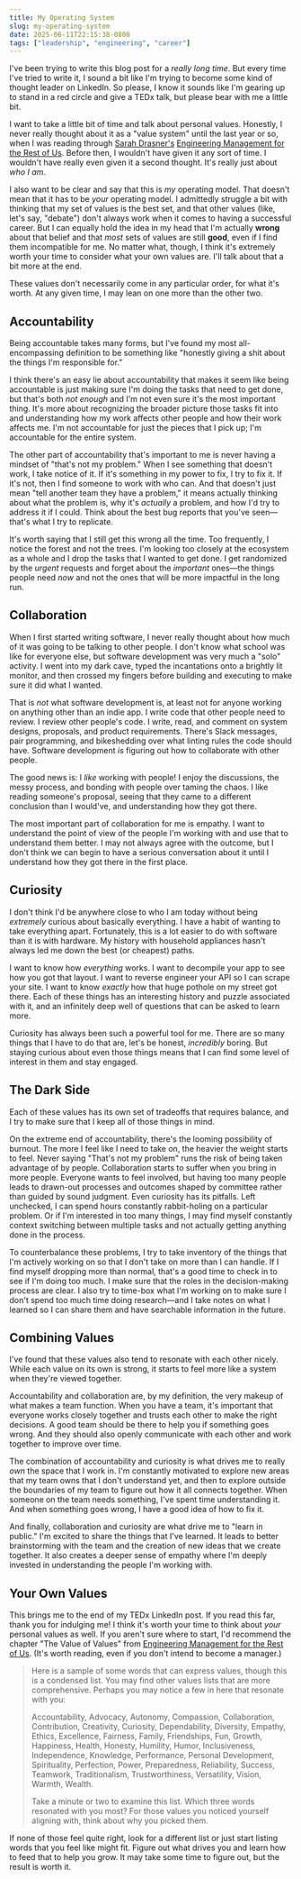 ```yaml
---
title: My Operating System
slug: my-operating-system
date: 2025-06-11T22:15:38-0800
tags: ["leadership", "engineering", "career"]
---
```

I've been trying to write this blog post for a *really long time*. But every time I've tried to write it, I sound a bit like I'm trying to become some kind of thought leader on LinkedIn. So please, I know it sounds like I'm gearing up to stand in a red circle and give a TEDx talk, but please bear with me a little bit.

I want to take a little bit of time and talk about personal values. Honestly, I never really thought about it as a "value system" until the last year or so, when I was reading through [Sarah Drasner's](https://sarah.dev/) [Engineering Management for the Rest of Us](https://www.engmanagement.dev/). Before then, I wouldn't have given it any sort of time. I wouldn't have really even given it a second thought. It's really just about *who I am*.

<!-- more -->

I also want to be clear and say that this is *my* operating model. That doesn't mean that it has to be *your* operating model. I admittedly struggle a bit with thinking that my set of values is the best set, and that other values (like, let's say, "debate") don't always work when it comes to having a successful career. But I can equally hold the idea in my head that I'm actually **wrong** about that belief and that *most* sets of values are still **good**, even if I find them incompatible for me. No matter what, though, I think it's extremely worth your time to consider what your own values are. I'll talk about that a bit more at the end.

These values don't necessarily come in any particular order, for what it's worth. At any given time, I may lean on one more than the other two.

## Accountability

Being accountable takes many forms, but I've found my most all-encompassing definition to be something like "honestly giving a shit about the things I'm responsible for."

I think there's an easy lie about accountability that makes it seem like being accountable is just making sure I'm doing the tasks that need to get done, but that's both *not enough* and I'm not even sure it's the most important thing. It's more about recognizing the broader picture those tasks fit into and understanding how my work affects other people and how their work affects me. I'm not accountable for just the pieces that I pick up; I'm accountable for the entire system.

The other part of accountability that's important to me is never having a mindset of "that's not my problem." When I see something that doesn't work, I take notice of it. If it's something in my power to fix, I try to fix it. If it's not, then I find someone to work with who can. And that doesn't just mean "tell another team they have a problem," it means actually thinking about what the problem is, why it's *actually* a problem, and how I'd try to address it if I could. Think about the best bug reports that you've seen—that's what I try to replicate.

It's worth saying that I still get this wrong all the time. Too frequently, I notice the forest and not the trees. I'm looking too closely at the ecosystem as a whole and I drop the tasks that I wanted to get done. I get randomized by the *urgent* requests and forget about the *important* ones—the things people need *now* and not the ones that will be more impactful in the long run.

## Collaboration

When I first started writing software, I never really thought about how much of it was going to be talking to other people. I don't know what school was like for everyone else, but software development was very much a "solo" activity. I went into my dark cave, typed the incantations onto a brightly lit monitor, and then crossed my fingers before building and executing to make sure it did what I wanted.

That is *not* what software development is, at least not for anyone working on anything other than an indie app. I write code that other people need to review. I review other people's code. I write, read, and comment on system designs, proposals, and product requirements. There's Slack messages, pair programming, and bikeshedding over what linting rules the code should have. Software development *is* figuring out how to collaborate with other people.

The good news is: I *like* working with people! I enjoy the discussions, the messy process, and bonding with people over taming the chaos. I like reading someone's proposal, seeing that they came to a different conclusion than I would've, and understanding how they got there.

The most important part of collaboration for me is empathy. I want to understand the point of view of the people I'm working with and use that to understand them better. I may not always agree with the outcome, but I don't think we can begin to have a serious conversation about it until I understand how they got there in the first place.

## Curiosity

I don't think I'd be anywhere close to who I am today without being *extremely* curious about basically everything. I have a habit of wanting to take everything apart. Fortunately, this is a lot easier to do with software than it is with hardware. My history with household appliances hasn't always led me down the best (or cheapest) paths.

I want to know how *everything* works. I want to decompile your app to see how you got that layout. I want to reverse engineer your API so I can scrape your site. I want to know *exactly* how that huge pothole on my street got there. Each of these things has an interesting history and puzzle associated with it, and an infinitely deep well of questions that can be asked to learn more.

Curiosity has always been such a powerful tool for me. There are so many things that I have to do that are, let's be honest, *incredibly* boring. But staying curious about even those things means that I can find some level of interest in them and stay engaged.

## The Dark Side

Each of these values has its own set of tradeoffs that requires balance, and I try to make sure that I keep all of those things in mind.

On the extreme end of accountability, there's the looming possibility of burnout. The more I feel like I need to take on, the heavier the weight starts to feel. Never saying "That's not my problem" runs the risk of being taken advantage of by people. Collaboration starts to suffer when you bring in more people. Everyone wants to feel involved, but having too many people leads to drawn-out processes and outcomes shaped by committee rather than guided by sound judgment. Even curiosity has its pitfalls. Left unchecked, I can spend hours constantly rabbit-holing on a particular problem. Or if I'm interested in too many things, I may find myself constantly context switching between multiple tasks and not actually getting anything done in the process.

To counterbalance these problems, I try to take inventory of the things that I'm actively working on so that I don't take on more than I can handle. If I find myself dropping more than normal, that's a good time to check in to see if I'm doing too much. I make sure that the roles in the decision-making process are clear. I also try to time-box what I'm working on to make sure I don't spend too much time doing research—and I take notes on what I learned so I can share them and have searchable information in the future.

## Combining Values

I've found that these values also tend to resonate with each other nicely. While each value on its own is strong, it starts to feel more like a system when they're viewed together.

Accountability and collaboration are, by my definition, the very makeup of what makes a team function. When you have a team, it's important that everyone works closely together and trusts each other to make the right decisions. A good team should be there to help you if something goes wrong. And they should also openly communicate with each other and work together to improve over time.

The combination of accountability and curiosity is what drives me to really *own* the space that I work in. I'm constantly motivated to explore new areas that my team owns that I don't understand yet, and then to explore outside the boundaries of my team to figure out how it all connects together. When someone on the team needs something, I've spent time understanding it. And when something goes wrong, I have a good idea of how to fix it.

And finally, collaboration and curiosity are what drive me to "learn in public." I'm excited to share the things that I've learned. It leads to better brainstorming with the team and the creation of new ideas that we create together. It also creates a deeper sense of empathy where I'm deeply invested in understanding the people I'm working with.

## Your Own Values

This brings me to the end of my TEDx LinkedIn post. If you read this far, thank you for indulging me! I think it's worth your time to think about *your* personal values as well. If you aren't sure where to start, I'd recommend the chapter "The Value of Values" from [Engineering Management for the Rest of Us](https://www.engmanagement.dev/). (It's worth reading, even if you don't intend to become a manager.)

> Here is a sample of some words that can express values, though this is a condensed list. You may find other values lists that are more comprehensive. Perhaps you may notice a few in here that resonate with you:
>
> Accountability, Advocacy, Autonomy, Compassion, Collaboration, Contribution, Creativity, Curiosity, Dependability, Diversity, Empathy, Ethics, Excellence, Fairness, Family, Friendships, Fun, Growth, Happiness, Health, Honesty, Humility, Humor, Inclusiveness, Independence, Knowledge, Performance, Personal Development, Spirituality, Perfection, Power, Preparedness, Reliability, Success, Teamwork, Traditionalism, Trustworthiness, Versatility, Vision, Warmth, Wealth.
> 
> Take a minute or two to examine this list. Which three words resonated with you most? For those values you noticed yourself aligning with, think about why you picked them.

If none of those feel quite right, look for a different list or just start listing words that you feel like might fit. Figure out what drives you and learn how to feed that to help you grow. It may take some time to figure out, but the result is worth it.
